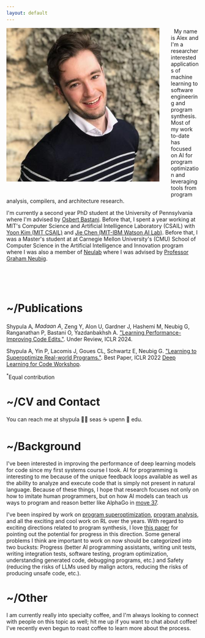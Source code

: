 ```yaml
---
layout: default
---
```


<img align="left" src="assets/images/Photo.jpeg" style="padding-right: 30px; padding-bottom: 30px;">
&nbsp;  
My name is Alex and I'm a researcher interested applications of machine learning to software engineering and program synthesis. Most of my work to-date has focused on AI for program optimization and leveraging tools from program analysis, compilers, and architecture research. 

I'm currently a second year PhD student at the University of Pennsylvania where I'm advised by [Osbert Bastani](https://obastani.github.io/). Before that, I spent a year working at MIT's Computer Science and Artificial Intelligence Laboratory (CSAIL) with [Yoon Kim (MIT CSAIL)](https://people.csail.mit.edu/yoonkim/) and [Jie Chen (MIT-IBM Watson AI Lab)](https://jiechenjiechen.github.io/). Before that, I was a Master's student at at Carnegie Mellon University's (CMU) School of Computer Science in the Artificial Intelligence and Innovation program where I was also a member of [Neulab](https://www.cs.cmu.edu/~neulab/index.html) where I was advised by [Professor Graham Neubig](http://www.phontron.com/). 


&nbsp;  
&nbsp;  
&nbsp;  

# \~/Publications

Shypula A<sup>*</sup>, Madaan A<sup>*</sup>, Zeng Y, Alon U, Gardner J, Hashemi M, Neubig G, Ranganathan P, Bastani O, Yazdanbakhsh A. ["Learning Performance-Improving Code Edits."](https://openreview.net/forum?id=ix7rLVHXyY). Under Review, ICLR 2024. 

Shypula A, Yin P, Lacomis J, Goues CL, Schwartz E, Neubig G. ["Learning to Superoptimize Real-world Programs."](https://arxiv.org/abs/2109.13498). Best Paper, ICLR 2022 [Deep Learning for Code Workshop](https://dl4c.github.io/).


<sup>*</sup>Equal contribution

# \~/CV and Contact

<!-- If you would like the most recent copy of my CV, you can locate it [here](assets/cv_shypula_2021_phd.pdf).  -->

You can reach me at shypula 👨‍💻 seas ☕ upenn 🚴 edu. 

# \~/Background 

I've been interested in improving the performance of deep learning models for code since my first systems course I took. AI for programming is interesting to me because of the unique feedback loops available as well as the ability to analyze and execute code that is simply not present in natural language. Because of these things, I hope that research focuses not only on how to imitate human programmers, but on how AI models can teach us ways to program and reason better like AlphaGo in [move 37](https://en.wikipedia.org/wiki/AlphaGo_versus_Lee_Sedol#Game_2). 

I've been inspired by work on [program superoptimization](https://arxiv.org/pdf/1211.0557.pdf), [program analysis](https://cmu-program-analysis.github.io/2023/index.html), and all the exciting and cool work on RL over the years. With regard to exciting directions related to program synthesis, I love [this paper](https://arxiv.org/abs/2207.14502) for pointing out the potential for progress in this direction. Some general problems I think are important to work on now should be categorized into two bucksts: Progress (better AI programming assistants, writing unit tests, writing integration tests, software testing, program optimization, understanding generated code, debugging programs, etc.) and Safety (reducing the risks of LLMs used by malign actors, reducing the risks of producing unsafe code, etc.). 

<!-- The spark for me came when I was writing the malloc systems code for CMU's intro to system's course. It was highly error-prone, it required careful programming skill, and its performance relied on increasingly complex use of data structures from implicit lists, to linked lists, to binned linked-lists. Nevertheless, we had a large test suite that would estimate the performance of our storage allocator and provide feedback as if it were an RL environment. I wondered, "could an artificially intelligent agent learn to write code like this from scratch," re-discover classic data structures, and teach us something new? I thought it was compelling, becuase the agent would have to write programs to explain its choices, which would be more interpretable than, say, a black-box neural network.  -->

<!-- Programming is an extremely difficult and error prone task that takes many years of training and education to master: we need to create tools to lower the barriers-to-entry and democratize this amazing technology. I'm interested in how we can create machines that can write programs and design computer systems in ways that help engineers in their day-to-day work. They should help humans in their day-to-day programming tasks and every now, and then, teach us something new.  -->

<!-- Writing programs is a hard task for an AI system, because the discrete search space for programs is huge and sparse (due to the brittleness of syntax and sensitivity of semantics).  -->

<!-- I think AI on programming languages is interesting in relation to other domains like natural languages, because we can execute code and use static analysis tools on code. So, in relation to some of these other domains, we have rich representations and feedback mechanisms that we can leverage. Moreover, there may exist many tools developed by Programming Languages, Compilers, and Software Engineering community that may also both beneficial to designing these AI coding systems, possibly in ways that have not yet been conceived yet. Lastly, programs and logic are effective at computing certain kinds of things and are more interpretable than black box neural networks: they have interesting promise as components in interpretable and robust AI systems and possibly in tasks that require complex / multi-hop reasoning.  -->

<!-- On the path to get there, there are lots of super interesting and useful problems to explore in neural program synthesis / neural program modeling and software engineering.  -->

<!-- Before my research career, I majored in Business at NYU's Stern School of Business and studied Chinese. I loved learning Chinese, because for some reason as a kid, I thought it required some kind of superintelligence to learn: it taught me that discipline, a love of learning, and time are truly the ingredients to master anything.  -->


<!-- It was when I worked at IBM and saw the potential of deep learning to change our daily lives: from how we write programs, solve problems, and run drive-thrus, that I made the leap to devote my life to AI research and its applications. It has taken a lot of work, but I haven't looked back once.  -->

# \~/Other

I am currently really into specialty coffee, and I'm always looking to connect with people on this topic as well; hit me up if you want to chat about coffee! I've recently even begun to roast coffee to learn more about the process. 

<!-- 
Besides CS research, I like walking up big, tall, snowy things: some mountains on my list are (in increasing altidude) [Mt. Rainier](https://en.wikipedia.org/wiki/Mount_Rainier), [Denali](https://en.wikipedia.org/wiki/Denali), [Aconcagua](https://en.wikipedia.org/wiki/Aconcagua), and [Cho Oyu](https://en.wikipedia.org/wiki/Cho_Oyu). Here are [some photos](baker.md) of me doing a (very) stochastic gradient ascent on a practice rescue line in a crevasse on Mt. Baker.  -->

